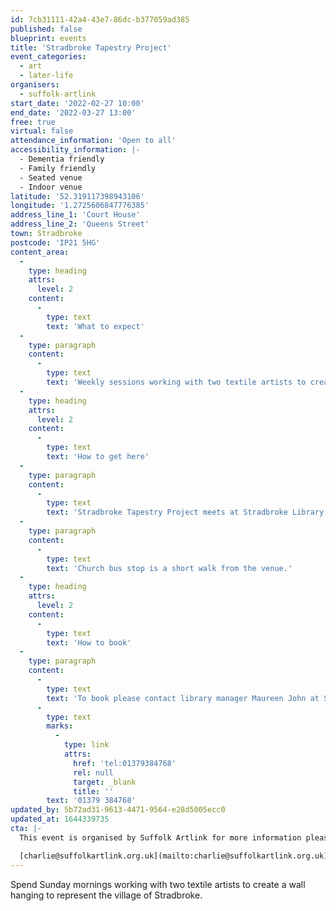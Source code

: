 ```yaml
---
id: 7cb31111-42a4-43e7-86dc-b377059ad385
published: false
blueprint: events
title: 'Stradbroke Tapestry Project'
event_categories:
  - art
  - later-life
organisers:
  - suffolk-artlink
start_date: '2022-02-27 10:00'
end_date: '2022-03-27 13:00'
free: true
virtual: false
attendance_information: 'Open to all'
accessibility_information: |-
  - Dementia friendly
  - Family friendly 
  - Seated venue
  - Indoor venue
latitude: '52.319117398943106'
longitude: '1.2725606847776385'
address_line_1: 'Court House'
address_line_2: 'Queens Street'
town: Stradbroke
postcode: 'IP21 5HG'
content_area:
  -
    type: heading
    attrs:
      level: 2
    content:
      -
        type: text
        text: 'What to expect'
  -
    type: paragraph
    content:
      -
        type: text
        text: 'Weekly sessions working with two textile artists to create a wall hanging to represent the village of Stradbroke.'
  -
    type: heading
    attrs:
      level: 2
    content:
      -
        type: text
        text: 'How to get here'
  -
    type: paragraph
    content:
      -
        type: text
        text: 'Stradbroke Tapestry Project meets at Stradbroke Library, Court House, Queens Street, Stradbroke, IP21 5HG.'
  -
    type: paragraph
    content:
      -
        type: text
        text: 'Church bus stop is a short walk from the venue.'
  -
    type: heading
    attrs:
      level: 2
    content:
      -
        type: text
        text: 'How to book'
  -
    type: paragraph
    content:
      -
        type: text
        text: 'To book please contact library manager Maureen John at Stradbroke library '
      -
        type: text
        marks:
          -
            type: link
            attrs:
              href: 'tel:01379384768'
              rel: null
              target: _blank
              title: ''
        text: '01379 384768'
updated_by: 5b72ad31-9613-4471-9564-e28d5005ecc0
updated_at: 1644339735
cta: |-
  This event is organised by Suffolk Artlink for more information please get in touch via:

  [charlie@suffolkartlink.org.uk](mailto:charlie@suffolkartlink.org.uk)
---
```

Spend Sunday mornings working with two textile artists to create a wall hanging to represent the village of Stradbroke.
